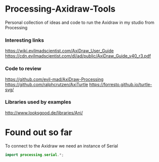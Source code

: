 # Processing-Axidraw-Tools
Personal collection of ideas and code to run the Axidraw in my studio from Processing

### Interesting links
https://wiki.evilmadscientist.com/AxiDraw_User_Guide
https://cdn.evilmadscientist.com/dl/ad/public/AxiDraw_Guide_v40_r3.pdf

### Code to review
https://github.com/evil-mad/AxiDraw-Processing
https://github.com/ralphcrutzen/AxiTurtle
https://forresto.github.io/turtle-svg/

### Libraries used by examples
http://www.looksgood.de/libraries/Ani/


# Found out so far
To connect to the Axidraw we need an instance of Serial
```java
import processing.serial.*;
```
